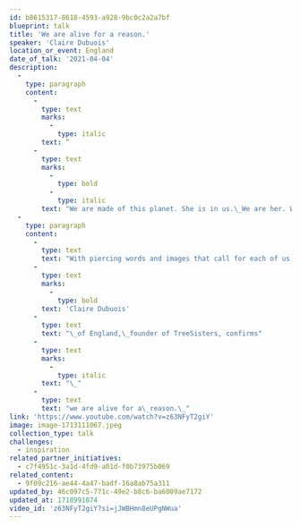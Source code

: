 ```yaml
---
id: b8615317-8618-4593-a928-9bc0c2a2a7bf
blueprint: talk
title: 'We are alive for a reason.'
speaker: 'Claire Dubuois'
location_or_event: England
date_of_talk: '2021-04-04'
description:
  -
    type: paragraph
    content:
      -
        type: text
        marks:
          -
            type: italic
        text: ”
      -
        type: text
        marks:
          -
            type: bold
          -
            type: italic
        text: "We are made of this planet. She is in us.\_We are her. We are breathing her. She is breathing us.”"
  -
    type: paragraph
    content:
      -
        type: text
        text: "With piercing words and images that call for each of us to step up,\_"
      -
        type: text
        marks:
          -
            type: bold
        text: 'Claire Dubuois'
      -
        type: text
        text: "\_of England,\_founder of TreeSisters, confirms"
      -
        type: text
        marks:
          -
            type: italic
        text: "\_"
      -
        type: text
        text: "we are alive for a\_reason.\_"
link: 'https://www.youtube.com/watch?v=z63NFyT2giY'
image: image-1713111067.jpeg
collection_type: talk
challenges:
  - inspiration
related_partner_initiatives:
  - c7f4951c-3a1d-4fd9-a01d-f0b73975b069
related_content:
  - 9f09c216-ae44-4a47-badf-16a8ab75a311
updated_by: 46c097c5-771c-49e2-b8c6-ba6009ae7172
updated_at: 1718991874
video_id: 'z63NFyT2giY?si=jJWBHmn8eUPgNWua'
---
```

